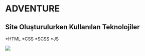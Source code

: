 <h1>ADVENTURE</h1>




<h2>Site Oluşturulurken Kullanılan Teknolojiler</h2>

*HTML
*CSS
*SCSS
*JS



![](Adventure.gif)
